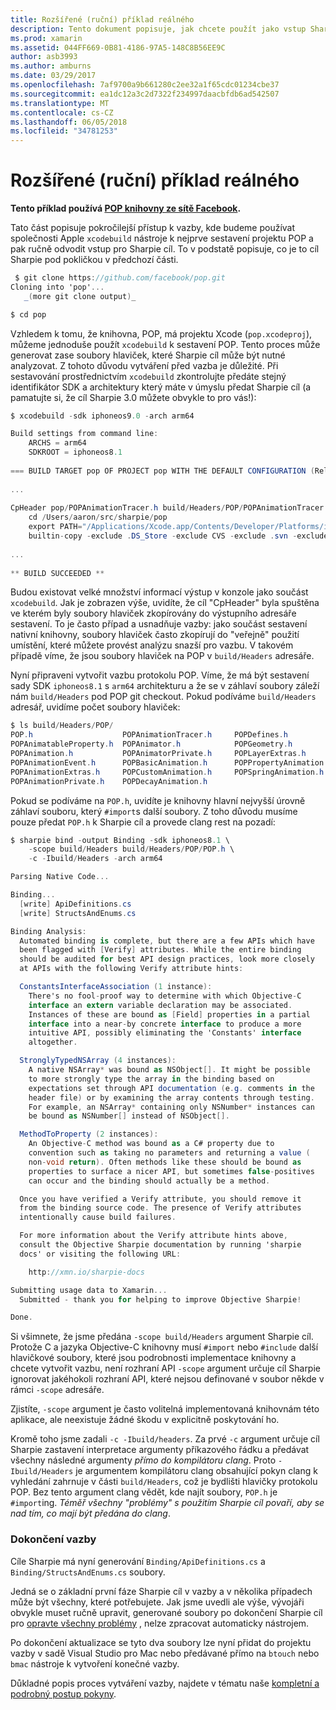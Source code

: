```yaml
---
title: Rozšířené (ruční) příklad reálného
description: Tento dokument popisuje, jak chcete použít jako vstup Sharpie cíl, který poskytuje vhled do cíle Sharpie nemá pod pokličkou výstup xcodebuild.
ms.prod: xamarin
ms.assetid: 044FF669-0B81-4186-97A5-148C8B56EE9C
author: asb3993
ms.author: amburns
ms.date: 03/29/2017
ms.openlocfilehash: 7af9700a9b661280c2ee32a1f65cdc01234cbe37
ms.sourcegitcommit: ea1dc12a3c2d7322f234997daacbfdb6ad542507
ms.translationtype: MT
ms.contentlocale: cs-CZ
ms.lasthandoff: 06/05/2018
ms.locfileid: "34781253"
---
```

# <a name="advanced-manual-real-world-example"></a>Rozšířené (ruční) příklad reálného

**Tento příklad používá [POP knihovny ze sítě Facebook](https://github.com/facebook/pop).**

Tato část popisuje pokročilejší přístup k vazby, kde budeme používat společnosti Apple `xcodebuild` nástroje k nejprve sestavení projektu POP a pak ručně odvodit vstup pro Sharpie cíl. To v podstatě popisuje, co je to cíl Sharpie pod pokličkou v předchozí části.

```csharp
 $ git clone https://github.com/facebook/pop.git
Cloning into 'pop'...
   _(more git clone output)_

$ cd pop
```

Vzhledem k tomu, že knihovna, POP, má projektu Xcode (`pop.xcodeproj`), můžeme jednoduše použít `xcodebuild` k sestavení POP. Tento proces může generovat zase soubory hlaviček, které Sharpie cíl může být nutné analyzovat. Z tohoto důvodu vytváření před vazba je důležité. Při sestavování prostřednictvím `xcodebuild` zkontrolujte předáte stejný identifikátor SDK a architektury který máte v úmyslu předat Sharpie cíl (a pamatujte si, že cíl Sharpie 3.0 můžete obvykle to pro vás!):

```csharp
$ xcodebuild -sdk iphoneos9.0 -arch arm64

Build settings from command line:
    ARCHS = arm64
    SDKROOT = iphoneos8.1
 
=== BUILD TARGET pop OF PROJECT pop WITH THE DEFAULT CONFIGURATION (Release) ===
 
...
 
CpHeader pop/POPAnimationTracer.h build/Headers/POP/POPAnimationTracer.h
    cd /Users/aaron/src/sharpie/pop
    export PATH="/Applications/Xcode.app/Contents/Developer/Platforms/iPhoneOS.platform/Developer/usr/bin:/Applications/Xcode.app/Contents/Developer/usr/bin:/Users/aaron/bin::/usr/local/bin:/usr/bin:/bin:/usr/sbin:/sbin:/opt/X11/bin:/usr/local/git/bin:/Users/aaron/.rvm/bin"
    builtin-copy -exclude .DS_Store -exclude CVS -exclude .svn -exclude .git -exclude .hg -strip-debug-symbols -strip-tool /Applications/Xcode.app/Contents/Developer/Toolchains/XcodeDefault.xctoolchain/usr/bin/strip -resolve-src-symlinks /Users/aaron/src/sharpie/pop/pop/POPAnimationTracer.h /Users/aaron/src/sharpie/pop/build/Headers/POP
 
...
 
** BUILD SUCCEEDED **
```

Budou existovat velké množství informací výstup v konzole jako součást `xcodebuild`. Jak je zobrazen výše, uvidíte, že cíl "CpHeader" byla spuštěna ve kterém byly soubory hlaviček zkopírovány do výstupního adresáře sestavení. To je často případ a usnadňuje vazby: jako součást sestavení nativní knihovny, soubory hlaviček často zkopírují do "veřejně" použití umístění, které můžete provést analýzu snazší pro vazbu. V takovém případě víme, že jsou soubory hlaviček na POP v `build/Headers` adresáře.

Nyní připraveni vytvořit vazbu protokolu POP. Víme, že má být sestavení sady SDK `iphoneos8.1` s `arm64` architekturu a že se v záhlaví soubory záleží nám `build/Headers` pod POP git checkout. Pokud podíváme `build/Headers` adresář, uvidíme počet soubory hlaviček:

```csharp
$ ls build/Headers/POP/
POP.h                    POPAnimationTracer.h     POPDefines.h
POPAnimatableProperty.h  POPAnimator.h            POPGeometry.h
POPAnimation.h           POPAnimatorPrivate.h     POPLayerExtras.h
POPAnimationEvent.h      POPBasicAnimation.h      POPPropertyAnimation.h
POPAnimationExtras.h     POPCustomAnimation.h     POPSpringAnimation.h
POPAnimationPrivate.h    POPDecayAnimation.h
```

Pokud se podíváme na `POP.h`, uvidíte je knihovny hlavní nejvyšší úrovně záhlaví souboru, který `#import`s další soubory. Z toho důvodu musíme pouze předat `POP.h` k Sharpie cíl a provede clang rest na pozadí:

```csharp
$ sharpie bind -output Binding -sdk iphoneos8.1 \
    -scope build/Headers build/Headers/POP/POP.h \
    -c -Ibuild/Headers -arch arm64

Parsing Native Code...

Binding...
  [write] ApiDefinitions.cs
  [write] StructsAndEnums.cs

Binding Analysis:
  Automated binding is complete, but there are a few APIs which have
  been flagged with [Verify] attributes. While the entire binding
  should be audited for best API design practices, look more closely
  at APIs with the following Verify attribute hints:

  ConstantsInterfaceAssociation (1 instance):
    There's no fool-proof way to determine with which Objective-C
    interface an extern variable declaration may be associated.
    Instances of these are bound as [Field] properties in a partial
    interface into a near-by concrete interface to produce a more
    intuitive API, possibly eliminating the 'Constants' interface
    altogether.

  StronglyTypedNSArray (4 instances):
    A native NSArray* was bound as NSObject[]. It might be possible
    to more strongly type the array in the binding based on
    expectations set through API documentation (e.g. comments in the
    header file) or by examining the array contents through testing.
    For example, an NSArray* containing only NSNumber* instances can
    be bound as NSNumber[] instead of NSObject[].

  MethodToProperty (2 instances):
    An Objective-C method was bound as a C# property due to
    convention such as taking no parameters and returning a value (
    non-void return). Often methods like these should be bound as
    properties to surface a nicer API, but sometimes false-positives
    can occur and the binding should actually be a method.

  Once you have verified a Verify attribute, you should remove it
  from the binding source code. The presence of Verify attributes
  intentionally cause build failures.

  For more information about the Verify attribute hints above,
  consult the Objective Sharpie documentation by running 'sharpie
  docs' or visiting the following URL:

    http://xmn.io/sharpie-docs

Submitting usage data to Xamarin...
  Submitted - thank you for helping to improve Objective Sharpie!

Done.
```

Si všimnete, že jsme předána `-scope build/Headers` argument Sharpie cíl. Protože C a jazyka Objective-C knihovny musí `#import` nebo `#include` další hlavičkové soubory, které jsou podrobnosti implementace knihovny a chcete vytvořit vazbu, není rozhraní API `-scope` argument určuje cíl Sharpie ignorovat jakéhokoli rozhraní API, které nejsou definované v soubor někde v rámci `-scope` adresáře.

Zjistíte, `-scope` argument je často volitelná implementovaná knihovnám této aplikace, ale neexistuje žádné škodu v explicitně poskytování ho.

Kromě toho jsme zadali `-c -Ibuild/headers`. Za prvé `-c` argument určuje cíl Sharpie zastavení interpretace argumenty příkazového řádku a předávat všechny následné argumenty _přímo do kompilátoru clang_. Proto `-Ibuild/Headers` je argumentem kompilátoru clang obsahující pokyn clang k vyhledání zahrnuje v části `build/Headers`, což je bydlišti hlavičky protokolu POP. Bez tento argument clang vědět, kde najít soubory, `POP.h` je `#import`ing. _Téměř všechny "problémy" s použitím Sharpie cíl povaří, aby se nad tím, co mají být předána do clang_.

### <a name="completing-the-binding"></a>Dokončení vazby

Cíle Sharpie má nyní generování `Binding/ApiDefinitions.cs` a `Binding/StructsAndEnums.cs` soubory.

Jedná se o základní první fáze Sharpie cíl v vazby a v několika případech může být všechny, které potřebujete. Jak jsme uvedli ale výše, vývojáři obvykle muset ručně upravit, generované soubory po dokončení Sharpie cíl pro [opravte všechny problémy](~/cross-platform/macios/binding/objective-sharpie/platform/apidefinitions-structsandenums.md) , nelze zpracovat automaticky nástrojem.

Po dokončení aktualizace se tyto dva soubory lze nyní přidat do projektu vazby v sadě Visual Studio pro Mac nebo předávané přímo na `btouch` nebo `bmac` nástroje k vytvoření konečné vazby.

Důkladné popis proces vytváření vazby, najdete v tématu naše [kompletní a podrobný postup pokyny](~/ios/platform/binding-objective-c/walkthrough.md).


